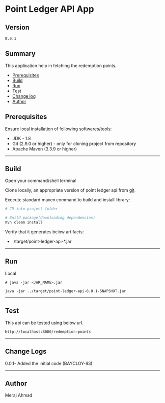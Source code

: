 # Point Ledger API App #

## Version ##

`0.0.1`

## Summary ##

This application help in fetching the redemption points.

* [Prerequisites](#markdown-header-prerequisites)
* [Build](#markdown-header-build)
* [Run](#markdown-header-run)
* [Test](#markdown-header-test)
* [Change log](#markdown-header-author)
* [Author](#markdown-header-author)

## Prerequisites ##

Ensure local installation of following softwares/tools:

* JDK - 1.8
* Git (2.9.0 or higher) - only for cloning project from repository
* Apache Maven (3.3.9 or higher)

---

## Build

Open your command/shell terminal

Clone locally, an appropriate version of point ledger api from [git](https://git.epam.com/bayc-loy/point-ledger-api).

Execute standard maven command to build and install library:

~~~bash
# CD into project folder

# Build package(downloading dependencies)
mvn clean install
~~~
Verify that it generates below artifacts:

* ./target/point-ledger-api-*.jar

---

## Run

Local

```
# java -jar <JAR_NAME>.jar

java -jar ../target/point-ledger-api-0.0.1-SNAPSHOT.jar

```
---

## Test

This api can be tested using below url.

`http://localhost:8080/redemption-points`

---

## Change Logs ##

0.0.1- Added the initial code (BAYCLOY-63)

---

## Author ##

Meraj Ahmad

